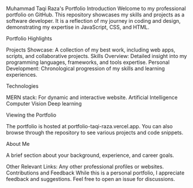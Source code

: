 Muhammad Taqi Raza's Portfolio
Introduction
Welcome to my professional portfolio on GitHub. This repository showcases my skills and projects as a software developer. It is a reflection of my journey in coding and design, demonstrating my expertise in JavaScript, CSS, and HTML.

Portfolio Highlights

Projects Showcase: A collection of my best work, including web apps, scripts, and collaborative projects.
Skills Overview: Detailed insight into my programming languages, frameworks, and tools expertise.
Personal Development: Chronological progression of my skills and learning experiences.

Technologies

MERN stack: For dynamic and interactive website.
Artificial Intelligence 
Computer Vision
Deep learning

Viewing the Portfolio

The portfolio is hosted at portfolio-taqi-raza.vercel.app.
You can also browse through the repository to see various projects and code snippets.

About Me

A brief section about your background, experience, and career goals.

Other Relevant Links: Any other professional profiles or websites.
Contributions and Feedback
While this is a personal portfolio, I appreciate feedback and suggestions. Feel free to open an issue for discussions.

